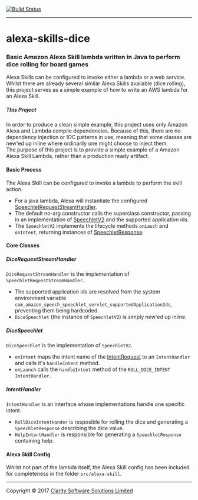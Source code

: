 [![Build Status](https://travis-ci.org/ClaritySoftwareSolutions/alexa-skills-dice.svg?branch=master)](https://travis-ci.org/ClaritySoftwareSolutions/alexa-skills-dice)

----
# alexa-skills-dice
### Basic Amazon Alexa Skill lambda written in Java to perform dice rolling for board games
Alexa Skills can be configured to invoke either a lambda or a web service.  Whilst there are already several similar Alexa Skills available (dice rolling), this project serves as a simple example of how to write an AWS lambda for an Alexa Skill.

##### This Project
In order to produce a clean simple example, this project uses only Amazon Alexa and Lambda compile dependencies. Because of this, there are no dependency injection or IOC patterns in use, meaning that some classes are new'ed up inline where ordinarily one might choose to inject them.  
The purpose of this project is to provide a simple example of a Amazon Alexa Skill Lambda, rather than a production ready artifact.

#### Basic Process
The Alexa Skill can be configured to invoke a lambda to perform the skill action.
* For a java lambda, Alexa will instantiate the configured [SpeechletRequestStreamHandler](https://developer.amazon.com/public/binaries/content/assets/javadoc/ask-java-library-3/com/amazon/speech/speechlet/lambda/SpeechletRequestStreamHandler.html). 
* The default no-arg constructor calls the superclass constructor, passing in an implementation of [SpeechletV2](https://developer.amazon.com/public/binaries/content/assets/javadoc/ask-java-library-3/com/amazon/speech/speechlet/Speechlet.html) and the supported application ids.
* The `SpeechletV2` implements the lifecycle methods `onLauch` and `onIntent`, returning instances of [SpeechletResponse](https://developer.amazon.com/public/binaries/content/assets/javadoc/ask-java-library-3/com/amazon/speech/speechlet/speechletresponse.html).

#### Core Classes
##### DiceRequestStreamHandler
`DiceRequestStreamHandler` is the implementation of `SpeechletRequestStreamHandler`.
* The supported application ids are resolved from the system environment variable `com_amazon_speech_speechlet_servlet_supportedApplicationIds`, preventing them being hardcoded.
* `DiceSpeechlet` (the instance of `SpeechletV2`) is simply new'ed up inline.

##### DiceSpeechlet
`DiceSpeechlet` is the implementation of `SpeechletV2`.
* `onIntent` maps the intent name of the [IntentRequest](https://developer.amazon.com/public/binaries/content/assets/javadoc/ask-java-library-3/com/amazon/speech/speechlet/IntentRequest.html) to an `IntentHandler` and calls it's `handleIntent` method.
* `onLaunch` calls the `handleIntent` method of the `ROLL_DICE_INTENT` `IntentHandler`.

##### IntentHandler
`IntentHandler` is an interface whose implementations handle one specific intent.
* `RollDiceIntentHander` is resposible for rolling the dice and generating a `SpeechletResponse` describing the dice value.
* `HelpIntentHandler` is responsible for generating a `SpeechletResponse` containing help.

#### Alexa Skill Config
Whilst not part of the lambda itself, the Alexa Skill config has been included for completeness in the folder `src/alexa-skill`.

----
Copyright &copy; 2017 [Clarity Software Solutions Limited](https://claritysoftware.co.uk)

